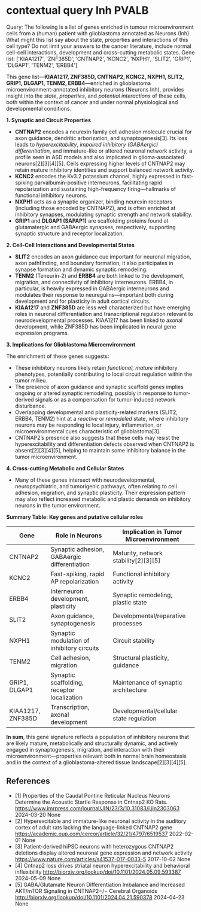 # contextual query Inh PVALB

Query: The following is a list of genes enriched in tumour microenvironment cells from a (human) patient with glioblastoma  annotated as Neurons (Inh).  What might this list say about the state, properties and interactions of this cell type?  Do not limit your answers to the cancer literature,  include normal cell-cell interactions, development and cross-cutting metabolic states.  Gene list: ['KIAA1217', 'ZNF385D', 'CNTNAP2', 'KCNC2', 'NXPH1', 'SLIT2', 'GRIP1', 'DLGAP1', 'TENM2', 'ERBB4']

This gene list—**KIAA1217, ZNF385D, CNTNAP2, KCNC2, NXPH1, SLIT2, GRIP1, DLGAP1, TENM2, ERBB4**—enriched in glioblastoma microenvironment-annotated inhibitory neurons (Neurons Inh), provides insight into the *state*, *properties*, and *potential interactions* of these cells, both within the context of cancer and under normal physiological and developmental conditions.

**1. Synaptic and Circuit Properties**

- **CNTNAP2** encodes a neurexin family cell adhesion molecule crucial for axon guidance, dendritic arborization, and synaptogenesis[3]. Its loss leads to *hyperexcitability*, *impaired inhibitory (GABAergic) differentiation*, and immature-like or altered neuronal network activity, a profile seen in ASD models and also implicated in glioma-associated neurons[2][3][4][5]. Cells expressing higher levels of CNTNAP2 may retain mature inhibitory identities and support balanced network activity.
- **KCNC2** encodes the Kv3.2 potassium channel, highly expressed in fast-spiking parvalbumin-positive interneurons, facilitating rapid repolarization and sustaining high-frequency firing—hallmarks of functional inhibitory neurons.
- **NXPH1** acts as a synaptic organizer, binding neurexin receptors (including those encoded by CNTNAP2), and is often enriched at inhibitory synapses, modulating synaptic strength and network stability.
- **GRIP1** and **DLGAP1 (SAPAP1)** are scaffolding proteins found at glutamatergic and GABAergic synapses, respectively, supporting synaptic structure and receptor localization.

**2. Cell-Cell Interactions and Developmental States**

- **SLIT2** encodes an axon guidance cue important for neuronal migration, axon pathfinding, and boundary formation; it also participates in synapse formation and dynamic synaptic remodeling.
- **TENM2** (Teneurin-2) and **ERBB4** are both linked to the development, migration, and connectivity of inhibitory interneurons. ERBB4, in particular, is heavily expressed in GABAergic interneurons and modulates their response to neuregulins—important both during development and for plasticity in adult cortical circuits.
- **KIAA1217** and **ZNF385D** are less well characterized but have emerging roles in neuronal differentiation and transcriptional regulation relevant to neurodevelopmental processes. KIAA1217 has been linked to axonal development, while ZNF385D has been implicated in neural gene expression programs.

**3. Implications for Glioblastoma Microenvironment**

The enrichment of these genes suggests:
- These inhibitory neurons likely retain *functional, mature* inhibitory phenotypes, potentially contributing to local circuit regulation within the tumor milieu.
- The presence of axon guidance and synaptic scaffold genes implies ongoing or altered synaptic remodeling, possibly in response to tumor-derived signals or as a compensation for tumor-induced network disturbance.
- Overlapping developmental and plasticity-related markers (SLIT2, ERBB4, TENM2) hint at a *reactive* or *remodeled* state, where inhibitory neurons may be responding to local injury, inflammation, or microenvironmental cues characteristic of glioblastoma[3].
- CNTNAP2’s presence also suggests that these cells may resist the hyperexcitability and differentiation defects observed when CNTNAP2 is absent[2][3][4][5], helping to maintain some inhibitory balance in the tumor microenvironment.

**4. Cross-cutting Metabolic and Cellular States**

- Many of these genes intersect with neurodevelopmental, neuropsychiatric, and tumorigenic pathways, often relating to cell adhesion, migration, and synaptic plasticity. Their expression pattern may also reflect increased metabolic and plastic demands on inhibitory neurons in the tumor environment.

**Summary Table: Key genes and putative cellular roles**

| Gene      | Role in Neurons                                     | Implication in Tumor Microenvironment           |
|-----------|-----------------------------------------------------|------------------------------------------------|
| CNTNAP2   | Synaptic adhesion, GABAergic differentiation        | Maturity, network stability[2][3][5]           |
| KCNC2     | Fast-spiking, rapid AP repolarization               | Functional inhibitory activity                 |
| ERBB4     | Interneuron development, plasticity                 | Synaptic remodeling, plastic state             |
| SLIT2     | Axon guidance, synaptogenesis                       | Developmental/reparative processes             |
| NXPH1     | Synaptic modulation of inhibitory circuits           | Circuit stability                              |
| TENM2     | Cell adhesion, migration                            | Structural plasticity, guidance                |
| GRIP1, DLGAP1 | Synaptic scaffolding, receptor localization     | Maintenance of synaptic architecture           |
| KIAA1217, ZNF385D | Transcription, axonal development           | Developmental/cellular state regulation        |

**In sum**, this gene signature reflects a population of inhibitory neurons that are likely mature, metabolically and structurally dynamic, and actively engaged in synaptogenesis, migration, and interaction with their microenvironment—properties relevant both in normal brain homeostasis and in the context of a glioblastoma-altered tissue landscape[2][3][4][5].



## References

- [1] Properties of the Caudal Pontine Reticular Nucleus Neurons Determine the Acoustic Startle Response in Cntnap2 KO Rats. https://www.imrpress.com/journal/JIN/23/3/10.31083/j.jin2303063 2024-03-20 None
- [2] Hyperexcitable and immature-like neuronal activity in the auditory cortex of adult rats lacking the language-linked CNTNAP2 gene https://academic.oup.com/cercor/article/32/21/4797/6519537 2022-02-01 None
- [3] Patient-derived hiPSC neurons with heterozygous CNTNAP2 deletions display altered neuronal gene expression and network activity https://www.nature.com/articles/s41537-017-0033-5 2017-10-02 None
- [4] Cntnap2 loss drives striatal neuron hyperexcitability and behavioral inflexibility http://biorxiv.org/lookup/doi/10.1101/2024.05.09.593387 2024-05-09 None
- [5] GABA/Glutamate Neuron Differentiation Imbalance and Increased AKT/mTOR Signaling in CNTNAP2−/− Cerebral Organoids http://biorxiv.org/lookup/doi/10.1101/2024.04.21.590378 2024-04-23 None